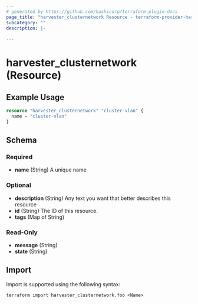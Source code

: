 ```yaml
---
# generated by https://github.com/hashicorp/terraform-plugin-docs
page_title: "harvester_clusternetwork Resource - terraform-provider-harvester"
subcategory: ""
description: |-
  
---
```


# harvester_clusternetwork (Resource)



## Example Usage

```terraform
resource "harvester_clusternetwork" "cluster-vlan" {
  name = "cluster-vlan"
}
```

<!-- schema generated by tfplugindocs -->
## Schema

### Required

- **name** (String) A unique name

### Optional

- **description** (String) Any text you want that better describes this resource
- **id** (String) The ID of this resource.
- **tags** (Map of String)

### Read-Only

- **message** (String)
- **state** (String)

## Import

Import is supported using the following syntax:

```shell
terraform import harvester_clusternetwork.foo <Name>
```
